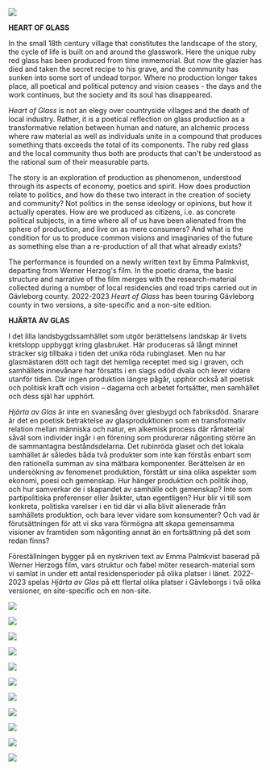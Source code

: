 ![](/hjarta.jpg)

**HEART OF GLASS**

In the small  18th century village that constitutes the landscape of the story, the cycle of life is built on and around the glasswork. Here the unique ruby red glass has been produced from time immemorial. But now the glazier has died and taken the secret recipe to his grave, and the community has sunken into some sort of undead torpor. Where no production longer takes place, all poetical and political potency and vision ceases - the days and the work continues, but the society and its soul has disappeared.

*Heart of Glass* is not an elegy over countryside villages and the death of local industry. Rather, it is a poetical reflection on glass production as a transformative relation between human and nature, an alchemic process where raw material as well as individuals unite in a compound that produces something thats exceeds the total of its components. The ruby red glass and the local community thus both are products that can't be understood as the rational sum of their measurable parts.

The story is an exploration of production as phenomenon, understood through its aspects of economy, poetics and spirit. How does production relate to politics, and how do these two interact in the creation of society and community? Not politics in the sense ideology or opinions, but how it actually operates. How are we produced as citizens, i.e. as concrete political subjects, in a time where all of us have been alienated from the sphere of production, and live on as mere consumers? And what is the condition for us to produce common visions and imaginaries of the future as something else than a re-production of all that what already exists?

The performance is founded on a newly written text by Emma Palmkvist, departing from Werner Herzog's film. In the poetic drama, the basic structure and narrative of the film merges with the research-material collected during a number of local residencies and road trips carried out in Gävleborg county. 2022-2023 *Heart of Glass* has been touring Gävleborg county in two versions, a site-specific and a non-site edition.

**HJÄRTA AV GLAS**

I det lilla landsbygdssamhället som utgör berättelsens landskap är livets kretslopp uppbyggt kring glasbruket. Här produceras så långt minnet sträcker sig tillbaka i tiden det unika röda rubinglaset. Men nu har glasmästaren dött och tagit det hemliga receptet med sig i graven, och samhällets innevånare har försatts i en slags odöd dvala och lever vidare utanför tiden. Där ingen produktion längre pågår, upphör också all poetisk och politisk kraft och vision – dagarna och arbetet fortsätter, men samhället och dess själ har upphört.


*Hjärta av Glas* är inte en svanesång över glesbygd och fabriksdöd. Snarare är det en poetisk betraktelse av glasproduktionen som en transformativ relation mellan människa och natur, en alkemisk process där råmaterial såväl som individer ingår i en förening som produrerar någonting större än de sammantagna beståndsdelarna. Det rubinröda glaset och det lokala samhället är således båda två produkter som inte kan förstås enbart som den rationella summan av sina mätbara komponenter. Berättelsen är en undersökning av fenomenet produktion, förstått ur sina olika aspekter som ekonomi, poesi och gemenskap. Hur hänger produktion och politik ihop, och hur samverkar de i skapandet av samhälle och gemenskap? Inte som partipolitiska preferenser eller åsikter, utan egentligen? Hur blir vi till som konkreta, politiska varelser i en tid där vi alla blivit alienerade från samhällets produktion, och bara lever vidare som konsumenter? Och vad är förutsättningen för att vi ska vara förmögna att skapa gemensamma visioner av framtiden som någonting annat än en fortsättning på det som redan finns?

Föreställningen bygger på en nyskriven text av Emma Palmkvist baserad på Werner Herzogs film, vars struktur och fabel möter research-material som vi samlat in under ett antal residensperioder på olika platser i länet.
2022-2023 spelas *Hjärta av Glas* på ett flertal olika platser i Gävleborgs i två olika versioner, en site-specific och en non-site.


![](/hjartatalt.jpg)

![](/hjartagrav.jpg)  

![](/hjartagrav2.jpg)  

![](/hjartabiblio1.jpg)  

![](/hjartabiblio2.jpg)  

![](/hjartabiblio3.jpg)

![](/hjartamaj1.jpg)

![](/hjartamaj2.jpg)

![](/hjartamaj3.jpg)  

![](/hjartamaj4.jpg)  

![](/hjartamaj5.jpg) 





